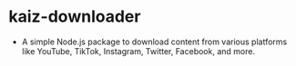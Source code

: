 # kaiz-downloader

* A simple Node.js package to download content from various platforms like YouTube, TikTok, Instagram, Twitter, Facebook, and more.
